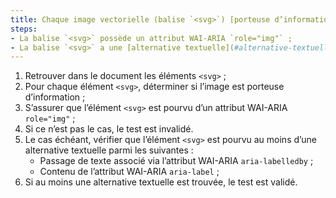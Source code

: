 ```yaml
---
title: Chaque image vectorielle (balise `<svg>`) [porteuse d’information](#image-porteuse-d-information), vérifie-t-elle ces conditions ? 
steps:
- La balise `<svg>` possède un attribut WAI-ARIA `role="img"` ;
- La balise `<svg>` a une [alternative textuelle](#alternative-textuelle-image).
---
```



1. Retrouver dans le document les éléments `<svg>` ;
2. Pour chaque élément `<svg>`, déterminer si l’image est porteuse d’information ;
3. S’assurer que l’élément `<svg>` est pourvu d’un attribut WAI-ARIA `role="img"` ;
4. Si ce n’est pas le cas, le test est invalidé.
5. Le cas échéant, vérifier que l’élément `<svg>` est pourvu au moins d’une alternative textuelle parmi les suivantes :
    * Passage de texte associé via l’attribut WAI-ARIA `aria-labelledby` ;
    * Contenu de l’attribut WAI-ARIA `aria-label` ;
6. Si au moins une alternative textuelle est trouvée, le test est validé.
